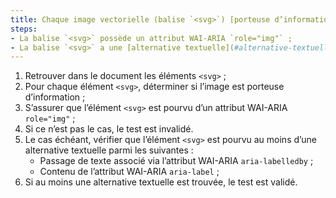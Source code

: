 ```yaml
---
title: Chaque image vectorielle (balise `<svg>`) [porteuse d’information](#image-porteuse-d-information), vérifie-t-elle ces conditions ? 
steps:
- La balise `<svg>` possède un attribut WAI-ARIA `role="img"` ;
- La balise `<svg>` a une [alternative textuelle](#alternative-textuelle-image).
---
```



1. Retrouver dans le document les éléments `<svg>` ;
2. Pour chaque élément `<svg>`, déterminer si l’image est porteuse d’information ;
3. S’assurer que l’élément `<svg>` est pourvu d’un attribut WAI-ARIA `role="img"` ;
4. Si ce n’est pas le cas, le test est invalidé.
5. Le cas échéant, vérifier que l’élément `<svg>` est pourvu au moins d’une alternative textuelle parmi les suivantes :
    * Passage de texte associé via l’attribut WAI-ARIA `aria-labelledby` ;
    * Contenu de l’attribut WAI-ARIA `aria-label` ;
6. Si au moins une alternative textuelle est trouvée, le test est validé.
